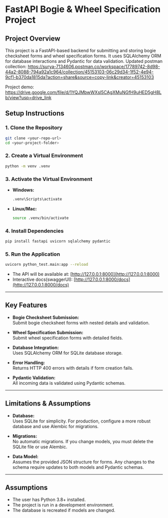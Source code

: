

# FastAPI Bogie & Wheel Specification Project

## Project Overview

This project is a FastAPI-based backend for submitting and storing bogie checksheet forms and wheel specification forms. It uses SQLAlchemy ORM for database interactions and Pydantic for data validation.
Updated postman collection: https://surya-7134606.postman.co/workspace/17789742-8d98-44a2-8088-794a92a1c964/collection/45153103-06c29d34-1f52-4e94-9cf1-b370da1815da?action=share&source=copy-link&creator=45153103

Project demo: https://drive.google.com/file/d/1YQJMbwWXsl5CAgXMuNGfH9uHED5gH8Lb/view?usp=drive_link

## Setup Instructions
### 1. Clone the Repository

```bash
git clone <your-repo-url>
cd <your-project-folder>
```

### 2. Create a Virtual Environment

```bash
python -m venv .venv
```

### 3. Activate the Virtual Environment

- **Windows:**
  ```bash
  .venv\Scripts\activate
  ```
- **Linux/Mac:**
  ```bash
  source .venv/bin/activate
  ```

### 4. Install Dependencies

```bash
pip install fastapi uvicorn sqlalchemy pydantic
```

### 5. Run the Application

```bash
uvicorn python_test.main:app --reload
```

- The API will be available at: [http://127.0.0.1:8000](http://127.0.0.1:8000)
- Interactive docs(swaggerUI): [http://127.0.0.1:8000/docs](http://127.0.0.1:8000/docs)

---

## Key Features

- **Bogie Checksheet Submission:**  
  Submit bogie checksheet forms with nested details and validation.

- **Wheel Specification Submission:**  
  Submit wheel specification forms with detailed fields.

- **Database Integration:**  
  Uses SQLAlchemy ORM for SQLite database storage.

- **Error Handling:**  
  Returns HTTP 400 errors with details if form creation fails.

- **Pydantic Validation:**  
  All incoming data is validated using Pydantic schemas.

---

## Limitations & Assumptions

- **Database:**  
  Uses SQLite for simplicity. For production, configure a more robust database and use Alembic for migrations.

- **Migrations:**  
  No automatic migrations. If you change models, you must delete the SQLite file or use Alembic.

- **Data Model:**  
  Assumes the provided JSON structure for forms. Any changes to the schema require updates to both models and Pydantic schemas.

---

## Assumptions

- The user has Python 3.8+ installed.
- The project is run in a development environment.
- The database is recreated if models are changed.
